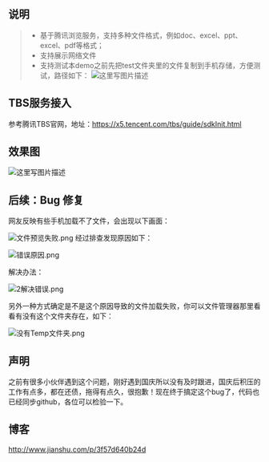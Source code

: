 ﻿## 说明

> * 基于腾讯浏览服务，支持多种文件格式，例如doc、excel、ppt、excel、pdf等格式；
> * 支持展示网络文件
> * 支持测试本demo之前先把test文件夹里的文件复制到手机存储，方便测试，路径如下：
![这里写图片描述](https://github.com/ZhongXiaoHong/superFileView/blob/master/path.png?raw=true)

## TBS服务接入

参考腾讯TBS官网，地址：https://x5.tencent.com/tbs/guide/sdkInit.html

## 效果图
![这里写图片描述](https://github.com/ZhongXiaoHong/superFileView/blob/master/record.gif?raw=true)

## 后续：Bug 修复
网友反映有些手机加载不了文件，会出现以下画面：

![文件预览失败.png](http://upload-images.jianshu.io/upload_images/4447058-2268af81ee6d4dee.png?imageMogr2/auto-orient/strip%7CimageView2/2/w/1240)
经过排查发现原因如下：

![错误原因.png](http://upload-images.jianshu.io/upload_images/4447058-75bc9558f63f5a5d.png?imageMogr2/auto-orient/strip%7CimageView2/2/w/1240)

解决办法：

![2解决错误.png](http://upload-images.jianshu.io/upload_images/4447058-de46de169150eaab.png?imageMogr2/auto-orient/strip%7CimageView2/2/w/1240)

另外一种方式确定是不是这个原因导致的文件加载失败，你可以文件管理器那里看看有没有这个文件夹存在，如下：

![没有Temp文件夹.png](http://upload-images.jianshu.io/upload_images/4447058-49a21aa175bdc927.png?imageMogr2/auto-orient/strip%7CimageView2/2/w/1240)

## 声明
之前有很多小伙伴遇到这个问题，刚好遇到国庆所以没有及时跟进，国庆后积压的工作有点多，都在还债，拖得有点久，很抱歉！现在终于搞定这个bug了，代码也已经同步github，各位可以检验一下。

## 博客
http://www.jianshu.com/p/3f57d640b24d
